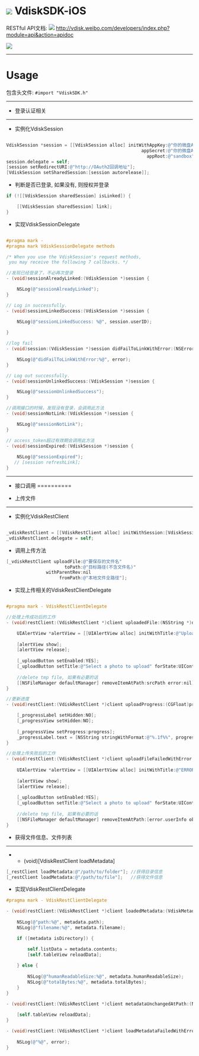 [![](http://vdisk.me/static/images/vi/logo/32x32.png)](#) VdiskSDK-iOS
============
RESTful API文档:
[![](http://vdisk.me/static/images/vi/icon/16x16.png)](http://vdisk.weibo.com/developers/index.php?module=api&action=apidoc)
http://vdisk.weibo.com/developers/index.php?module=api&action=apidoc


[![](http://service.t.sina.com.cn/widget/qmd/1656360925/02781ba4/4.png)](http://weibo.com/u/1656360925?s=6uyXnP)

-----
Usage
=====

包含头文件: `#import "VdiskSDK.h"`

--------------
- 登录认证相关
--------------

- 实例化VdiskSession

```objective-c

VdiskSession *session = [[VdiskSession alloc] initWithAppKey:@"你的微盘AppKey" 
                                                   appSecret:@"你的微盘AppSecret" 
                                                     appRoot:@"sandbox"];
session.delegate = self;
[session setRedirectURI:@"http://OAuth2回调地址"];
[VdiskSession setSharedSession:[session autorelease]];

```

- 判断是否已登录, 如果没有, 则授权并登录


```objective-c
if (![[VdiskSession sharedSession] isLinked]) {

    [[VdiskSession sharedSession] link];
}
```


- 实现VdiskSessionDelegate

```objective-c

#pragma mark -
#pragma mark VdiskSessionDelegate methods

/* When you use the VdiskSession's request methods,
 you may receive the following 7 callbacks. */

//发现已经登录了，不必再次登录
- (void)sessionAlreadyLinked:(VdiskSession *)session {

    NSLog(@"sessionAlreadyLinked");
}

// Log in successfully.
- (void)sessionLinkedSuccess:(VdiskSession *)session {

    NSLog(@"sessionLinkedSuccess: %@", session.userID);
  
}

//log fail
- (void)session:(VdiskSession *)session didFailToLinkWithError:(NSError *)error {

    NSLog(@"didFailToLinkWithError:%@", error);
}

// Log out successfully.
- (void)sessionUnlinkedSuccess:(VdiskSession *)session {

    NSLog(@"sessionUnlinkedSuccess");
}

//调用接口的时候，发现没有登录，会调用此方法
- (void)sessionNotLink:(VdiskSession *)session {

    NSLog(@"sessionNotLink");
}

// access_token超过有效期会调用此方法
- (void)sessionExpired:(VdiskSession *)session {
    
    NSLog(@"sessionExpired");
   // [session refreshLink];
}
```

----------
- 接口调用
==========

- 上传文件
----------


- 实例化VdiskRestClient

```objective-c

_vdiskRestClient = [[VdiskRestClient alloc] initWithSession:[VdiskSession sharedSession]];
_vdiskRestClient.delegate = self;

```

- 调用上传方法

```objective-c
[_vdiskRestClient uploadFile:@"要保存的文件名" 
                      toPath:@"目标路径(不含文件名)" 
               withParentRev:nil 
                    fromPath:@"本地文件全路径"];
```
- 实现上传相关的VdiskRestClientDelegate

```objective-c

#pragma mark - VdiskRestClientDelegate

//处理上传成功后的工作
- (void)restClient:(VdiskRestClient *)client uploadedFile:(NSString *)destPath from:(NSString *)srcPath metadata:(VdiskMetadata *)metadata {

    UIAlertView *alertView = [[UIAlertView alloc] initWithTitle:@"Upload success!" message:@"Please look at the metadata object" delegate:nil cancelButtonTitle:@"Okay" otherButtonTitles:nil];
    
    [alertView show];
    [alertView release];
    
    [_uploadButton setEnabled:YES];
    [_uploadButton setTitle:@"Select a photo to upload" forState:UIControlStateNormal];
    
    //delete tmp file, 如果有必要的话
    [[NSFileManager defaultManager] removeItemAtPath:srcPath error:nil];
}

//更新进度
- (void)restClient:(VdiskRestClient *)client uploadProgress:(CGFloat)progress forFile:(NSString *)destPath from:(NSString *)srcPath {

    [_progressLabel setHidden:NO];
    [_progressView setHidden:NO];
    
    [_progressView setProgress:progress];
    _progressLabel.text = [NSString stringWithFormat:@"%.1f%%", progress*100.0f];
}

//处理上传失败后的工作
- (void)restClient:(VdiskRestClient *)client uploadFileFailedWithError:(NSError *)error {
    
    UIAlertView *alertView = [[UIAlertView alloc] initWithTitle:@"ERROR!!" message:[NSString stringWithFormat:@"Error!\n----------------\nerrno:%d\n%@\%@\n----------------", error.code, error.localizedDescription, [error userInfo]] delegate:nil cancelButtonTitle:@"Okay" otherButtonTitles:nil];
    
    [alertView show];
    [alertView release];
    
    [_uploadButton setEnabled:YES];
    [_uploadButton setTitle:@"Select a photo to upload" forState:UIControlStateNormal];
       
    //delete tmp file, 如果有必要的话
    [[NSFileManager defaultManager] removeItemAtPath:[error.userInfo objectForKey:@"sourcePath"] error:nil];
}

```

- 获得文件信息、文件列表
------------------------

- - (void)[VdiskRestClient loadMetadata]

```objective-c
[_restClient loadMetadata:@"/path/to/folder"]; //获得目录信息
[_restClient loadMetadata:@"/path/to/file"];   //获得文件信息
```

- 实现VdiskRestClientDelegate

```objective-c
#pragma mark - VdiskRestClientDelegate

- (void)restClient:(VdiskRestClient *)client loadedMetadata:(VdiskMetadata *)metadata {
    
    NSLog(@"path:%@", metadata.path);
    NSLog(@"filename:%@", metadata.filename);

    if ([metadata isDirectory]) {

        self.listData = metadata.contents;
        [self.tableView reloadData];
        
    } else {
    
        NSLog(@"humanReadableSize:%@", metadata.humanReadableSize);
        NSLog(@"totalBytes:%@", metadata.totalBytes);
    }  
}

- (void)restClient:(VdiskRestClient *)client metadataUnchangedAtPath:(NSString *)path {
    
    [self.tableView reloadData];
}

- (void)restClient:(VdiskRestClient *)client loadMetadataFailedWithError:(NSError *)error {
    
    NSLog(@"%@", error);
}
```
